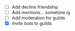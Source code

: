 - [ ] Add decline friendship
- [ ] Add mentions... sometime ig
- [ ] Add moderation for guilds
- [x] Invite bots to guilds